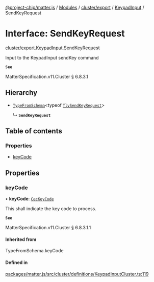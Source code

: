 [@project-chip/matter.js](../README.md) / [Modules](../modules.md) / [cluster/export](../modules/cluster_export.md) / [KeypadInput](../modules/cluster_export.KeypadInput.md) / SendKeyRequest

# Interface: SendKeyRequest

[cluster/export](../modules/cluster_export.md).[KeypadInput](../modules/cluster_export.KeypadInput.md).SendKeyRequest

Input to the KeypadInput sendKey command

**`See`**

MatterSpecification.v11.Cluster § 6.8.3.1

## Hierarchy

- [`TypeFromSchema`](../modules/tlv_export.md#typefromschema)\<typeof [`TlvSendKeyRequest`](../modules/cluster_export.KeypadInput.md#tlvsendkeyrequest)\>

  ↳ **`SendKeyRequest`**

## Table of contents

### Properties

- [keyCode](cluster_export.KeypadInput.SendKeyRequest.md#keycode)

## Properties

### keyCode

• **keyCode**: [`CecKeyCode`](../enums/cluster_export.KeypadInput.CecKeyCode.md)

This shall indicate the key code to process.

**`See`**

MatterSpecification.v11.Cluster § 6.8.3.1.1

#### Inherited from

TypeFromSchema.keyCode

#### Defined in

[packages/matter.js/src/cluster/definitions/KeypadInputCluster.ts:119](https://github.com/project-chip/matter.js/blob/904d0c9b952b91f28a21803759c5e5c66ee4d272/packages/matter.js/src/cluster/definitions/KeypadInputCluster.ts#L119)
